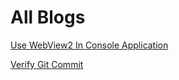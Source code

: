 # All Blogs

[Use WebView2 In Console Application](Blogs/use-webview2-in-console-application)

[Verify Git Commit](Blogs/verify-git-commit.md)